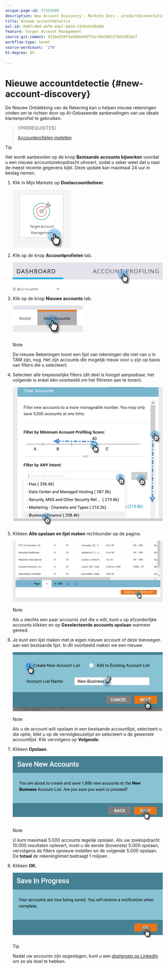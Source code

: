 ```yaml
---
unique-page-id: 37355609
description: New Account Discovery - Marketo Docs - productdocumentatie
title: Nieuwe accountdetectie
exl-id: 0d07cd0d-abf6-4daf-b818-21b91919bd9d
feature: Target Account Management
source-git-commit: 431bd258f9a68bbb9df7acf043085578d3d91b1f
workflow-type: tm+mt
source-wordcount: '276'
ht-degree: 0%

---
```


# Nieuwe accountdetectie {#new-account-discovery}

De Nieuwe Ontdekking van de Rekening kan u helpen nieuwe rekeningen vinden om te richten door op AI-Gebaseerde aanbevelingen van uw ideale klantenprofiel te gebruiken.

>[!PREREQUISITES]
>
>[Accountprofielen instellen](/help/marketo/product-docs/target-account-management/account-profiling/setting-up-account-profiling.md)

>[!TIP]
>
>Het wordt aanbevolen op de knop **Bestaande accounts bijwerken** voordat u een nieuwe accountzoekopdracht uitvoert, zodat u zeker weet dat u naar de meest recente gegevens kijkt. Deze update kan maximaal 24 uur in beslag nemen.

1. Klik in Mijn Marketo op **Doelaccountbeheer**.

   ![](assets/new-account-discovery-1.png)

1. Klik op de knop **Accountprofielen** tab.

   ![](assets/two-2.png)

1. Klik op de knop **Nieuwe accounts** tab.

   ![](assets/three-1.png)

   >[!NOTE]
   >
   >De nieuwe Rekeningen toont een lijst van rekeningen die niet van u in TAM zijn, nog. Het zijn accounts die mogelijk nieuw voor u zijn op basis van filters die u selecteert.

1. Selecteer alle toepasselijke filters (dit deel is hoogst aanpasbaar, het volgende is enkel één voorbeeld om het filtreren aan te tonen).

   ![](assets/four-1.png)

1. Klikken **Alle opslaan en lijst maken** rechtsonder op de pagina.

   ![](assets/five-1.png)

   >[!NOTE]
   >
   >Als u slechts een paar accounts ziet die u wilt, kunt u op afzonderlijke accounts klikken en op **Geselecteerde accounts opslaan** wanneer gereed.

1. Je kunt een lijst maken met je eigen nieuwe account of deze toevoegen aan een bestaande lijst. In dit voorbeeld maken we een nieuwe.

   ![](assets/six-1.png)

   >[!NOTE]
   >
   >Als u de account wilt opslaan in een bestaande accountlijst, selecteert u die optie, klikt u op de vervolgkeuzelijst en selecteert u de gewenste accountlijst. Klik vervolgens op **Volgende**.

1. Klikken **Opslaan**.

   ![](assets/seven-1.png)

   >[!NOTE]
   >
   >U kunt maximaal 5.000 accounts tegelijk opslaan. Als uw zoekopdracht 10.000 resultaten oplevert, moet u de eerste (bovenste) 5.000 opslaan, vervolgens de filters opnieuw instellen en de volgende 5.000 opslaan. De **totaal** de rekeninglimiet bedraagt 1 miljoen .

1. Klikken **OK**.

   ![](assets/eight.png)

   >[!TIP]
   >
   >Nadat uw accounts zijn opgeslagen, kunt u een [doelgroep op LinkedIn](/help/marketo/product-docs/target-account-management/target/create-an-account-matched-audience-on-linkedin.md) om ze als doel te hebben.
